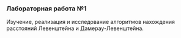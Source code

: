 ### Лабораторная работа №1

Изучение, реализация и исследование алгоритмов нахождения расстояний Левенштейна и Дамерау-Левенштейна.
